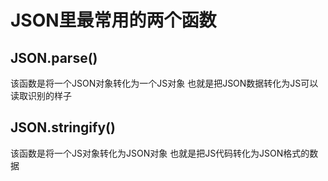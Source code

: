 # JSON里最常用的两个函数

## JSON.parse()

该函数是将一个JSON对象转化为一个JS对象
也就是把JSON数据转化为JS可以读取识别的样子

## JSON.stringify()

该函数是将一个JS对象转化为JSON对象
也就是把JS代码转化为JSON格式的数据